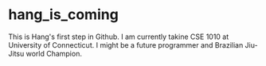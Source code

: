 # hang_is_coming
This is Hang's first step in Github.
I am currently takine CSE 1010 at University of Connecticut.
I might be a future programmer and Brazilian Jiu-Jitsu world Champion.
